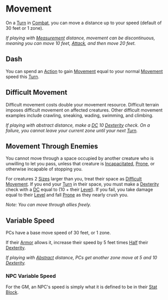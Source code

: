 # Movement

On a [Turn](../Core%20Procedures/Turn.md) in [Combat](Combat.md), you can move a distance up to your speed (default of 30 feet or 1 zone).

*If playing with [Measurement](../Core%20Procedures/Geometry.md#Measurement) distance, movement can be discontinuous, meaning you can move 10 feet, [Attack](Attack.md), and then move 20 feet.*

## Dash

You can spend an [Action](../Core%20Procedures/Action.md) to gain [Movement](Movement.md) equal to your normal [Movement](Movement.md) speed this [Turn](../Core%20Procedures/Turn.md).

## Difficult Movement

Difficult movement costs double your movement resource. Difficult terrain imposes difficult movement on affected creatures. Other difficult movement examples include crawling, sneaking, wading, swimming, and climbing.

*If playing with abstract distance, make a [DC](../Core%20Procedures/DC.md) 10 [Dexterity](../../Player%20Characters/The%20Ability%20Scores/Dexterity.md) check. On a failure, you cannot leave your current zone until your next [Turn](../Core%20Procedures/Turn.md).*

## Movement Through Enemies

You cannot move through a space occupied by another creature who is unwilling to let you pass, unless that creature is [Incapacitated](../Conditions/Incapacitated.md), [Prone](../Conditions/Prone.md), or otherwise incapable of stopping you.

For creatures 2 [Sizes](../Core%20Procedures/Geometry.md#Sizes) larger than you, treat their space as [Difficult Movement](#Difficult%20Movement). If you end your [Turn](../Core%20Procedures/Turn.md) in their space, you must make a [Dexterity](../../Player%20Characters/The%20Ability%20Scores/Dexterity.md) check with a [DC](../Core%20Procedures/DC.md) equal to (10 + their [Level](../../Player%20Characters/Derived%20Statistics/Level.md)). If you fail, you take damage equal to their [Level](../../Player%20Characters/Derived%20Statistics/Level.md) and fall [Prone](../Conditions/Prone.md) as they nearly crush you.

*Note: You can move through allies freely.*

## Variable Speed

PCs have a base move speed of 30 feet, or 1 zone.

If their [Armor](../../Items%20and%20Gear/Armor/Armor.md) allows it, increase their speed by 5 feet times [Half](../Core%20Procedures/Half.md) their [Dexterity](../../Player%20Characters/The%20Ability%20Scores/Dexterity.md).

*If playing with [Abstract](../Core%20Procedures/Geometry.md#Abstract) distance, PCs get another zone move at 5 and 10 [Dexterity](../../Player%20Characters/The%20Ability%20Scores/Dexterity.md).*

### NPC Variable Speed

For the GM, an NPC's speed is simply what it is defined to be in their [Stat Block](../../Resources%20for%20GMs/Creatures/Quick%20Monster%20Statblocks.md).
